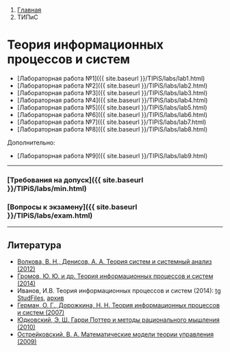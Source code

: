 <ol class="breadcrumb">
  <li class="breadcrumb-item"><a href="{{ site.baseurl }}">Главная</a></li>
  <li class="breadcrumb-item active">ТИПиС</li>
</ol>

# Теория информационных процессов и систем

* [Лабораторная работа №1]({{ site.baseurl }}/TIPiS/labs/lab1.html)
* [Лабораторная работа №2]({{ site.baseurl }}/TIPiS/labs/lab2.html)
* [Лабораторная работа №3]({{ site.baseurl }}/TIPiS/labs/lab3.html)
* [Лабораторная работа №4]({{ site.baseurl }}/TIPiS/labs/lab4.html)
* [Лабораторная работа №5]({{ site.baseurl }}/TIPiS/labs/lab5.html)
* [Лабораторная работа №6]({{ site.baseurl }}/TIPiS/labs/lab6.html)
* [Лабораторная работа №7]({{ site.baseurl }}/TIPiS/labs/lab7.html)
* [Лабораторная работа №8]({{ site.baseurl }}/TIPiS/labs/lab8.html)

Дополнительно:
* [Лабораторная работа №9]({{ site.baseurl }}/TIPiS/labs/lab9.html)

___

### [Требования на допуск]({{ site.baseurl }}/TIPiS/labs/min.html)

### [Вопросы к экзамену]({{ site.baseurl }}/TIPiS/labs/exam.html)

___

## Литература

* [Волкова, В. Н., Денисов, А. А. Теория систем и системный анализ (2012)](http://www.library.fa.ru/files/Volkova1.pdf)
* [Громов, Ю. Ю. и др. Теория информационных процессов и систем (2014)](https://www.tstu.ru/book/elib/pdf/2014/didrih.pdf)
* Иванов, И.В. Теория информационных процессов и систем (2014): [tg StudFiles](https://www.studmed.ru/ivanov-i-v-teoriya-informacionnyh-processov-i-sistem_762d4c81540.html), [архив](https://kit.bstu.ru/shared/attachments/102785)
* [Герман, О. Г., Дорожкина, Н. Н. Теория информационных процессов и систем (2007)](https://elib.belstu.by/bitstream/123456789/2936/1/german_teoriya-informacionnyx-sistem.pdf)
* [Юдковский, Э. Ш. Гарри Поттер и методы рационального мышления (2010)](https://hpmor.ru/)
* [Острейковский, В. А. Математические модели теории управления (2009)](https://elib.surgu.ru/fulltext/umm/88998/view)
